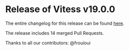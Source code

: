 # Release of Vitess v19.0.0
The entire changelog for this release can be found [here](https://github.com/frouioui/vitess/blob/main/changelog/19.0/19.0.0/changelog.md).

The release includes 14 merged Pull Requests.

Thanks to all our contributors: @frouioui

